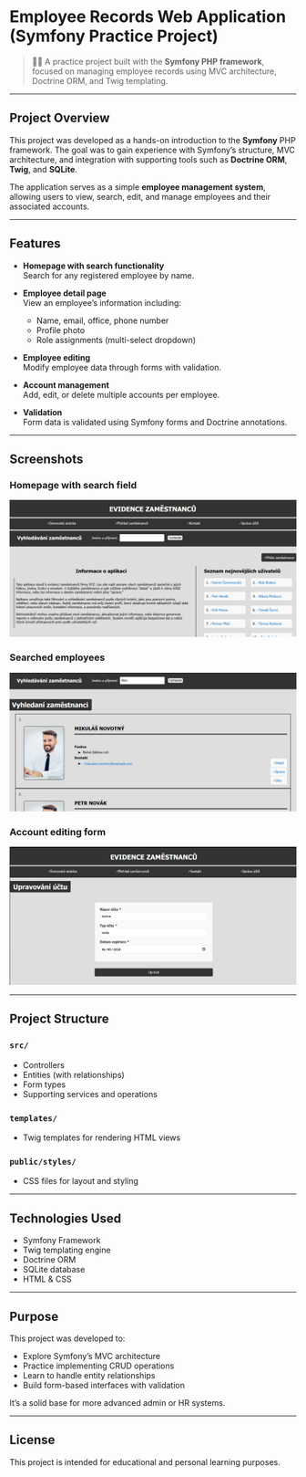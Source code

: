 # Employee Records Web Application (Symfony Practice Project)

> 🧑‍💼 A practice project built with the **Symfony PHP framework**, focused on managing employee records using MVC architecture, Doctrine ORM, and Twig templating.

---

## Project Overview

This project was developed as a hands-on introduction to the **Symfony** PHP framework. The goal was to gain experience with Symfony’s structure, MVC architecture, and integration with supporting tools such as **Doctrine ORM**, **Twig**, and **SQLite**.

The application serves as a simple **employee management system**, allowing users to view, search, edit, and manage employees and their associated accounts.

---

## Features

- **Homepage with search functionality**  
  Search for any registered employee by name.

- **Employee detail page**  
  View an employee’s information including:
  - Name, email, office, phone number
  - Profile photo
  - Role assignments (multi-select dropdown)

- **Employee editing**  
  Modify employee data through forms with validation.

- **Account management**  
  Add, edit, or delete multiple accounts per employee.

- **Validation**  
  Form data is validated using Symfony forms and Doctrine annotations.

---

## Screenshots

### Homepage with search field
![Homepage](public/images/screenshot_titlepage.jpg)

### Searched employees
![Employee Detail](public/images/screenshot_searched_employees.jpg)

### Account editing form
![Accounts](public/images/screenshot_editing_account.jpg)

---

## Project Structure

### `src/`
- Controllers  
- Entities (with relationships)  
- Form types  
- Supporting services and operations  

### `templates/`
- Twig templates for rendering HTML views  

### `public/styles/`
- CSS files for layout and styling  

---

## Technologies Used

- Symfony Framework  
- Twig templating engine  
- Doctrine ORM  
- SQLite database  
- HTML & CSS  

---

## Purpose

This project was developed to:
- Explore Symfony’s MVC architecture  
- Practice implementing CRUD operations  
- Learn to handle entity relationships  
- Build form-based interfaces with validation  

It’s a solid base for more advanced admin or HR systems.

---

## License

This project is intended for educational and personal learning purposes.
